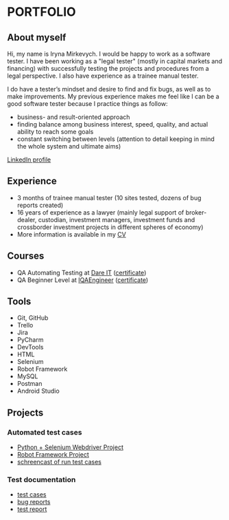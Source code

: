 # PORTFOLIO

## About myself 
Hi, my name is Iryna Mirkevych. 
I would be happy to work as a software tester. 
I have been working as a "legal tester" (mostly in capital markets and financing) with successfully testing the projects and procedures from a legal perspective. I also have experience as a trainee manual tester.

I do have a tester’s mindset and desire to find and fix bugs, as well as to make improvements. 
My previous experience makes me feel like I can be a good software tester because I practice things as follow: 
- business- and result-oriented approach
- finding balance among business interest, speed, quality, and actual ability to reach some goals
- constant switching between levels (attention to detail keeping in mind the whole system and ultimate aims)

[LinkedIn profile](https://www.linkedin.com/in/iryna-mirkevych-279ab220/)

## Experience
- 3 months of trainee manual tester (10 sites tested, dozens of bug reports created)
- 16 years of experience as a lawyer (mainly legal support of broker-dealer, custodian, investment managers, investment funds and crossborder investment projects in different spheres of economy) 
- More information is available in my [CV](https://docs.google.com/document/d/1m3d_Dv_ENQZj7Sh1IhkRLiV6FTzp7kax/edit?usp=sharing&ouid=100789422370853929842&rtpof=true&sd=true)  


## Courses 
-	QA Automating Testing at [Dare IT](https://challenges.dareit.io/ua-qa) ([certificate](https://github.com/iryna-mirkevych/portfolio/blob/main/QA_Certificate_Dare_IT_I.Mirkevych.pdf))
-	QA Beginner Level at [IQAEngineer](https://iqaengineer.com/nachalnyj-uroven/) ([certificate](https://github.com/iryna-mirkevych/portfolio/blob/main/QA_Certificate_iQAEngineer_I.Mirkevych.jpg))


## Tools 
- Git, GitHub
- Trello
- Jira
- PyCharm
- DevTools
- HTML
- Selenium
- Robot Framework
- MySQL
- Postman
- Android Studio

## Projects

### Automated test cases
- [Python + Selenium Webdriver Project](https://github.com/iryna-mirkevych/dare_mirkevych)
- [Robot Framework Project](https://github.com/iryna-mirkevych/mirkevych_robotframework)
- [schreencast of run test cases](https://drive.google.com/drive/folders/1JFdwiE4B2Q7kZeC2dZa8C9WsClDPJtSZ?usp=sharing)
### Test documentation 
- [test cases](https://docs.google.com/document/d/1-DwCVOq9JoY1OUMl6_1tI2z7aN45ZSixn7TlsYlUj50/edit?usp=sharing)
- [bug reports](https://docs.google.com/document/d/1mVO2zmZ8epz6W-ADttJ9ONbptciZuhaP-KVDVkO00MY/edit?usp=sharing)
- [test report](https://docs.google.com/spreadsheets/d/12b1yDZdkkz4YZtRaWRyQVCMrbUgvSMKAgcFDUacGfrc/edit?usp=sharing)

